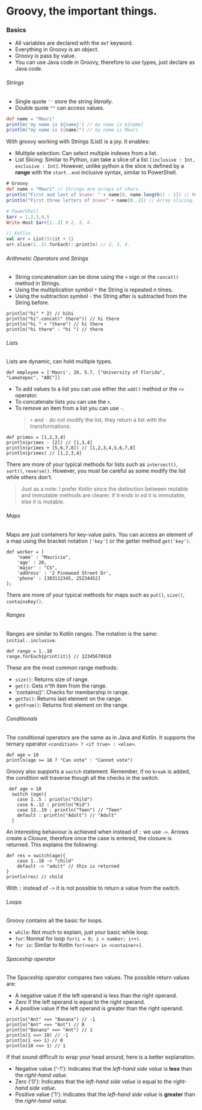 # Groovy, the important things.

### Basics

- All variables are declared with the `def` keyword.
- Everything in Groovy is an object.
- Groovy is pass by value.
- You can use Java code in Groovy, therefore to use types, just declare as Java code.

###### Strings

- Single quote `''` store the string _literally_.
- Double quote `""` can access values.

```groovy
def name = "Mauri"
println('my name is ${name}') // my name is ${name}
println("my name is ${name}") // my name is Mauri
```

With groovy working with Strings (List) is a joy. It enables:

- Multiple selection: Can select multiple indexes from a list.
- List Slicing: Similar to Python, can take a slice of a list `[inclusive : Int, exclusive : Int]`. However,
  unlike python a the slice is defined by a **range** with the `start..end` inclusive syntax, similar to
  PowerShell.

```groovy
# Groovy
def name = "Mauri" // Strings are arrays of chars.
println("First and last of $name: " + name[0, name.length() - 1]) // Multiple index grab.
println("First three letters of $name" + name[0..2]) // Array slicing.
```

```powershell
# PowerShell
$arr = 1,2,3,4,5
Write-Host $arr[1..3] # 2, 3, 4.
```

```kotlin
// Kotlin
val arr = List(5){it + 1}
arr.slice(1..3).forEach(::println) // 2, 3, 4.
```

###### Arithmetic Operators and Strings

- String concatenation can be done using the `+` sign or the `concat()` method in Strings.
- Using the multiplication symbol `*` the String is repeated _n_ times.
- Using the subtraction symbol `-` the String after is subtracted from the String before.

```
println("hi" * 2) // hihi
println("hi".concat(" there")) // hi there
println("hi " + "there") // hi there
println("hi there" - "hi ") // there
```

###### Lists

Lists are dynamic, can hold multiple types.

```
def employee = ['Mauri', 20, 5.7, ["University of Florida", "Lamatepec", "ABC"]]
```

- To add values to a list you can use either the `add()` method or the `<<` operator.
- To concatenate lists you can use the `+`.
- To remove an item from a list you can use `-`.
  > `+` and `-` do not modify the list, they return a list with the transformations.

```
def primes = [1,2,3,4]
println(primes - [2]) // [1,3,4]
println(primes + [5,6,7,8]) // [1,2,3,4,5,6,7,8]
println(primes) // [1,2,3,4]
```

There are more of your typical methods for lists such as `intersect()`, `sort()`, `reverse()`.
However, you must be careful as some modify the list while others don't.

> Just as a note: I prefer Kotlin since the distinction between mutable and immutable methods are clearer.
> if it ends in _ed_ it is immutable, else it is mutable.

###### Maps

Maps are just containers for key-value pairs. You can access an element of a map using the bracket notation `['key']`
or the getter method `get('key')`.

```
def worker = [
    'name' : "Mauricio",
    'age' : 20,
    'major' : "CS",
    'address' : '2 Pinewood Street Dr',
    'phone' : [383112345, 25234452]
];
```

There are more of your typical methods for maps such as `put()`, `size()`, `containsKey()`.

###### Ranges

Ranges are similar to Kotlin ranges. The notation is the same: `initial..inclusive`.

```
def range = 1..10
range.forEach{print(it)} // 12345678910
```

These are the most common range methods:

- `size()`: Returns size of range.
- `get()`: Gets _n^th_ item from the range.
- 'contains()': Checks for membership in range.
- `getTo()`: Returns last element on the range.
- `getFrom()`: Returns first element on the range.

###### Conditionals

The conditional operators are the same as in Java and Kotlin. It supports the ternary
operator `<condition> ? <if true> : <else>`.

```
def age = 18
println(age >= 18 ? "Can vote" : "Cannot vote")
```

Groovy also supports a `switch` statement. Remember, if no `break` is added, the condition
will traverse though all the checks in the switch.

```
 def age = 18
  switch (age){
    case 1..5 : println("Child")
    case 6..12 : println("Kid")
    case 13..19 : println("Teen") // "Teen"
    default : println("Adult") // "Adult"
  }
```

An interesting behaviour is achieved when instead of `:` we use `->`. Arrows create a _Closure_,
therefore once the case is entered, the closure is returned. This explains the following:

```
def res = switch(age){
    case 1..18 -> "child"
    default -> "adult" // this is returned
}
println(res) // child
```

With `:` instead of `->` it is not possible to return a value from the switch.

###### Loops

Groovy contains all the basic for loops.

- `while`: Not much to explain, just your basic while loop.
- `for`: Normal for loop `for(i = 0; i < number; i++)`.
- `for in`: Similar to Kotlin `for(<var> in <container>)`.

###### Spaceship operator

The Spaceship operator compares two values. The possible return values are:

- A negative value if the left operand is less than the right operand.
- Zero if the left operand is equal to the right operand.
- A positive value if the left operand is greater than the right operand.

```
println("Ant" <=> "Banana") // -1
println("Ant" <=> "Ant") // 0
println("Banana" <=> "Ant") // 1
println(1 <=> 10) // -1
println(1 <=> 1) // 0
println(10 <=> 1) // 1
```

If that sound difficult to wrap your head around, here is a better explanation.

- Negative value ('-1'): Indicates that the _left-hand side value_ is **less** than
  the _right-hand value_.
- Zero ('0'): Indicates that the _left-hand side value_ is equal to the _right-hand side value_.
- Positive value ('1'): Indicates that the _left-hand side value_ is **greater** than
  the _right-hand value_.
